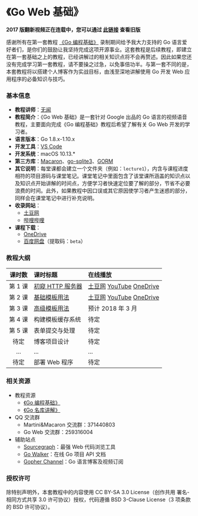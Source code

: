 《Go Web 基础》
=================

**2017 版翻新视频正在连载中，您可以通过 [此链接](https://github.com/Unknwon/go-web-foundation/tree/v1) 查看旧版**

感谢所有在第一套教程 [《Go 编程基础》](https://github.com/Unknwon/go-fundamental-programming) 录制期间给予我大力支持的 Go 语言爱好者们，是你们的鼓励让我坚持完成这项开源事业。这套教程是后续教程，即建立在第一套基础之上的教程，已经讲解过的相关知识点将不会再赘述。因此如果您还没有完成学习第一套教程，请不要操之过急，以免事倍功半。与第一套不同的是，本套教程将以搭建个人博客作为实战目标，由浅至深地讲解使用 Go 开发 Web 应用程序的必备知识与技巧。

### 基本信息

- **教程讲师**：[无闻](https://about.me/unknwon)
- **教程简介**：《Go Web 基础》是一套针对 Google 出品的 Go 语言的视频语音教程，主要面向完成《Go 编程基础》教程后希望了解有关 Go Web 开发的学习者。
- **语言版本**：Go 1.8.x-1.10.x
- **开发工具**：[VS Code](https://code.visualstudio.com/)
- **开发系统**：macOS 10.13.*
- **第三方库**：[Macaron](https://github.com/go-macaron/macaron)、[go-sqlite3](https://github.com/mattn/go-sqlite3)、[GORM](https://github.com/jinzhu/gorm)
- **其它说明**：每堂课都会建立一个文件夹（例如：`lecture1`），内含与课程进度相符的项目源码与课堂笔记。课堂笔记中里面包含了该堂课所涵盖的知识点以及知识点开始讲解的时间点，方便学习者快速定位要了解的部分，节省不必要浪费的时间。此外，如果教程中因口误或其它原因使学习者产生迷惑的部分，同样会在课堂笔记中进行补充说明。
- **收录网站**：
	- [土豆网](http://www.tudou.com/plcover/OmtprBJlLyg/)
	- [哔哩哔哩](https://www.bilibili.com/video/av9199603/)
- **课程下载**：
	- [OneDrive](https://1drv.ms/f/s!Ai14jy0H7YfVlCj34k0exwUKuIRF)
	- [百度网盘](https://eyun.baidu.com/s/3pLFGRur)（提取码：`beta`）
	
### 教程大纲

| 课时数 | 课时标题 | 在线播放 |
|:-----:|:--------|:-------|
|第 1 课|[初窥 HTTP 服务器](lecture1)|[土豆网](http://www.tudou.com/programs/view/0MtwzifKOW4/) [YouTube](https://youtu.be/Th95sBL0H3w) [OneDrive](https://onedrive.live.com/embed?cid=D587ED072D8F782D&resid=D587ED072D8F782D%212601&authkey=APcXILeit8u5Q1Y)|
|第 2 课|[基础模板用法](lecture2)|[土豆网](http://www.tudou.com/programs/view/_2pJ9i287xA/) [YouTube](https://www.youtube.com/watch?v=5wM74kL0Qfc) [OneDrive](https://onedrive.live.com/?authkey=%21APfiTR7HBQq4hEU&cid=D587ED072D8F782D&id=D587ED072D8F782D%212602&parId=D587ED072D8F782D%212600&o=OneUp)|
|第 3 课|[高级模板用法](lecture3)|预计 2018 年 3 月|
|第 4 课|构建模板缓存系统|待定|
|第 5 课|表单提交与处理|待定|
|待定|博客项目设计|待定|
|...|...|...|
|待定|部署 Web 程序|待定|

### 相关资源

- 教程资源
	 - [《Go 编程基础》](https://github.com/Unknwon/go-fundamental-programming)
	 - [《Go 名库讲解》](https://github.com/Unknwon/go-rock-libraries-showcases)
- QQ 交流群
	- Martini&Macaron 交流群：371440803
	- Go Web 交流群：259316004
- 辅助站点
	- [Sourcegraph](https://sourcegraph.com/)：最强 Web 代码浏览工具
	- [Go Walker](https://gowalker.org)：在线 Go 项目 API 文档
	- [Gopher Channel](https://toutiao.io/subjects/18929)：Go 语言博客及视频订阅

### 授权许可

除特别声明外，本套教程中的内容使用 CC BY-SA 3.0 License（创作共用 署名-相同方式共享 3.0 许可协议）授权，代码遵循 BSD 3-Clause License（3 项条款的 BSD 许可协议）。
